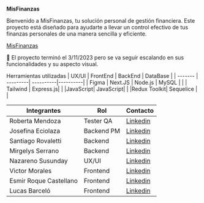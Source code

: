 **MisFinanzas**

Bienvenido a MisFinanzas, tu solución personal de gestión financiera. Este proyecto está diseñado para ayudarte a llevar un control efectivo de tus finanzas personales de una manera sencilla y eficiente.

[MisFinanzas](https://c14-17-ft-node-react.vercel.app/)

🏁 El proyecto terminó el 3/11/2023 pero se va seguir escalando en sus funcionalidades y su aspecto visual.

Herramientas utilizadas
| UX/UI   | FrontEnd | BackEnd   | DataBase |
| ------- | ---------| ----------|----------|
| Figma   | Next.JS  | Node.js   | MySQL    |
|         | Tailwind | Express.js|
|         |JavaScript| JavaScript|
|         |Redux Toolkit| Sequelice |          |


| Integrantes         | Rol               | Contacto            |
| ------------------- | ----------------- | ------------------- |
| Roberta Mendoza     | Tester QA         | [Linkedin](https://www.linkedin.com/in/mrobertamendoza/)   |
| Josefina Eciolaza   | Backend PM        | [Linkedin](https://www.linkedin.com/in/josefinaeciolaza) |
| Santiago Rovaletti  | Backend           | [Linkedin](https://www.linkedin.com/in/santiago-rovaletti/)|  
| Mirgelys Serrano    | Backend           | [Linkedin](https://www.linkedin.com/in/mirgelys-serrano-b232a4106/)|
| Nazareno Susunday   | UX/UI             | [Linkedin](https://www.linkedin.com/in/nazareno-susunday-990243a1)|
| Victor Morales      | Frontend          | [Linkedin](https://www.linkedin.com/in/victorpahomo) |
| Esmir Roque Castellano | Frontend       | [Linkedin](https://www.linkedin.com/in/esmir-roque) |
| Lucas Barceló       | Frontend          | [Linkedin](https://www.linkedin.com/in/lucas-barcelo11) |

